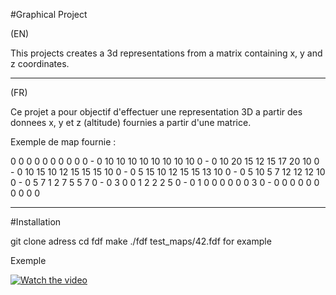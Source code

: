 #Graphical Project

(EN)

This projects creates a 3d representations from a matrix containing x, y and z coordinates.


---------------------------------------------------------------
(FR)

Ce projet a pour objectif d'effectuer une representation 3D a partir des donnees x, y et z (altitude) fournies a partir d'une matrice.

Exemple de map fournie :

0  0  0  0  0  0  0  0  0  0 -
0 10 10 10 10 10 10 10 10  0 -
0 10 20 15 12 15 17 20 10  0 -
0 10 15 10 12 15 15 15 10  0 -
0  5 15 10 12 15 15 13 10  0 -
0  5 10  5  7 12 12 12 10  0 -
0  5  7  1  2  7  5  5  7  0 -
0  3  0  0  1  2  2  2  5  0 -
0  1  0  0  0  0  0  0  3  0 -
0  0  0  0  0  0  0  0  0  0

----------------------------------------------------------------------------
#Installation

git clone adress 
cd fdf
make
./fdf test_maps/42.fdf for example


Exemple

[![Watch the video](https://raw.github.com/RueRivoli/master/captures/capture.png)](https://www.youtube.com/watch?v=H8QbKCzpmxM)

